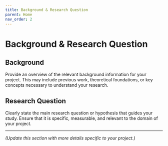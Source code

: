 ```yaml
---
title: Background & Research Question
parent: Home
nav_order: 2
---
```


# Background & Research Question

## Background
Provide an overview of the relevant background information for your project. This may include previous work, theoretical foundations, or key concepts necessary to understand your research.

## Research Question
Clearly state the main research question or hypothesis that guides your study. Ensure that it is specific, measurable, and relevant to the domain of your project.

---

*(Update this section with more details specific to your project.)*

